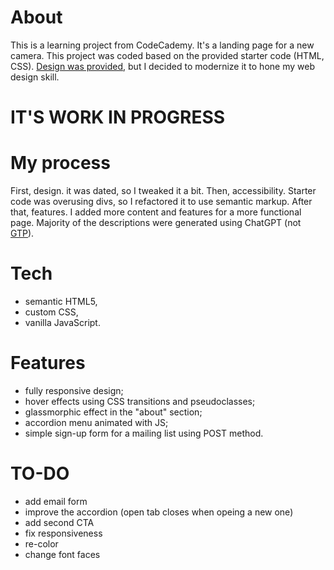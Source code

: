 # About
This is a learning project from CodeCademy. It's a landing page for a new camera.
This project was coded based on the provided starter code (HTML, CSS). [Design was provided](https://content.codecademy.com/courses/freelance-1/capstone-1/specs/fotomatic_spec_landing_v2.png), but I decided to modernize it to hone my web design skill.

# IT'S WORK IN PROGRESS

# My process
First, design. it was dated, so I tweaked it a bit. Then, accessibility. Starter code was overusing divs, so I refactored it to use semantic markup. After that, features. I added more content and features for a more functional page. Majority of the descriptions were generated using ChatGPT (not [GTP](https://en.wikipedia.org/wiki/Guanosine_triphosphate)).

# Tech
- semantic HTML5,
- custom CSS,
- vanilla JavaScript.

# Features
* fully responsive design;
* hover effects using CSS transitions and pseudoclasses;
* glassmorphic effect in the "about" section;
* accordion menu animated with JS;
* simple sign-up form for a mailing list using POST method.

# TO-DO
* add email form
* improve the accordion (open tab closes when opeing a new one)
* add second CTA
* fix responsiveness
* re-color
* change font faces
